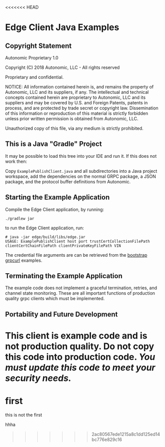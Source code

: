 <<<<<<< HEAD
# Edge Client Java Examples

## Copyright Statement

Autonomic Proprietary 1.0

Copyright (C) 2018 Autonomic, LLC - All rights reserved

Proprietary and confidential.

NOTICE:  All information contained herein is, and remains the property of
Autonomic, LLC and its suppliers, if any.  The intellectual and technical
concepts contained herein are proprietary to Autonomic, LLC and its suppliers
and may be covered by U.S. and Foreign Patents, patents in process, and are
protected by trade secret or copyright law. Dissemination of this information
or reproduction of this material is strictly forbidden unless prior written
permission is obtained from Autonomic, LLC.

Unauthorized copy of this file, via any medium is strictly prohibited.

## This is a Java "Gradle" Project

It may be possible to load this tree into your IDE and run it. If
this does not work then:

Copy `ExamplePublishClient.java` and all subdirectories
into a Java project workspace, add the dependencies on the
normal GRPC package, a JSON package, and the protocol buffer
definitions from Autonomic.

## Starting the Example Application

Compile the Edge Client application, by running:

  `./gradlew jar`
  
to run the Edge Client application, run:

```
# java -jar edge/build/libs/edge.jar
USAGE: ExamplePublishClient host port trustCertCollectionFilePath clientCertChainFilePath clientPrivateKeyFilePath VIN
```

The credential file arguments are can be retrieved from the [bootstrap grpcurl](https://developer.autonomic.ai/services/bootstrap-service/obtaining-a-signed-certificate-from-bootstrap) examples.

## Terminating the Example Application

The example code does not implement a graceful termination, retries, and channel state monitoring.  These are all important functions of production quality grpc clients which must be implemented.

## Portability and Future Development

**This client is example code and is not production quality.  Do not copy this code into production code.**
***You must update this code to meet your security needs.***
=======
# first

this is not the first

hhha
>>>>>>> 2ac80567ede1215a8c1dd125ed14bc776e829c16
